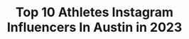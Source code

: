 ---
title: Top 10 Athletes Instagram Influencers In Austin in 2023
description: >-
  Find top athletes Instagram influencers in Austin in 2023. Most popular hashtags: #healthyliving #fitness #austintexas #workout.
platform: Instagram
hits: 79
text_top: Identify the top-rated Instagram accounts on inBeat.
text_bottom: Our database holds 79 Instagram influencers like this in Austin, United States for you to connect with.
profiles:
  - username: "austinmeadows13"
    fullname: >-
      Austin Meadows
    bio: >-
      Child of God. Married to @alexislmeadows. Seek, Surrender, Serve. Tampa Bay Rays. #Nike Athlete. #AustinMeadows
    location: "United States"
    followers: 22747
    engagement: 867
    commentsToLikes: 0.031048
    id: ck5qa6v0geuhq0i11v0uurao5
    verified: true
    hashtags: "#tampabayrays, #nikebaseball, #quarantinelife, #saltlife"
  - username: "thatsorae8"
    fullname: >-
      RACHEL WASHINGTON||EXTFL
    bio: >-
      She can do both 💕 Female Football Athlete Austin Sound #8 RB/CB🏈 Fitness Lover💪 Model 📸 @gymmolly : rachel20💪 Inquiries: rl.washington77@gmail.com
    location: "United States"
    followers: 15933
    engagement: 672
    commentsToLikes: 0.111007
    id: ck55mxoy751ri0i11z5xb9igg
    verified: false
    hashtags: "#beachworkout, #goodday, #gymmolly, #weekendvibes"
  - username: "hannahfit"
    fullname: >-
      HANNAH FIT
    bio: >-
      🌟 Mama of 4 💫 Wifey 📍ATX 💪🏻 Fitness Model 🌟 Youtuber 💫 Fashion ✨ Helping moms/women find confidence and be their best! DM for fitness questions
    location: "United States"
    followers: 73629
    engagement: 517
    commentsToLikes: 0.048654
    id: ckaoteskavmli0i786gmmxz5f
    verified: false
    hashtags: "#beachriot, #toned, #inspiration, #inspo"
  - username: "austinteyler"
    fullname: >-
      Austin "Superfly" Teyler
    bio: >-
      God ☝🏼st | Livin the Dream | 👻austinteyler @motoclimbsuperseries Athlete PODCAST 👇🏼
    location: "United States"
    followers: 14344
    engagement: 600
    commentsToLikes: 0.014991
    id: ck5ztbdls03eh0i14upmzb5t6
    verified: false
    hashtags: "#austinteyler, #godisgood, #quarantine, #superfly"
  - username: "spinsyddy"
    fullname: >-
      SYDNEY TORABI | HOME WORKOUTS
    bio: >-
      #HomeWorkouts + no equipment needed ⚡️Nutritionist who loves to eat ⚡️Athlete @underarmourwomen ⚡️Cannabiz @restartcbd [SUBSCRIBE ON YT]
    location: "United States"
    followers: 21818
    engagement: 187
    commentsToLikes: 0.041108
    id: ck5zol62tqsnv0i14z9zbvmzh
    verified: false
    hashtags: "#underarmour, #igfit, #movementmedicine, #sweatitout"
  - username: "ms_kchambers"
    fullname: >-
      Kendra Chambers
    bio: >-
      Pro USA Track & Field Athlete | @Oiselle Haute Volée | Univ. Texas at Austin, B.S. | NCU, M.Ed. | Athlete Advocate | Food Enthusiast |
    location: "United States"
    followers: 7234
    engagement: 721
    commentsToLikes: 0.057739
    id: ck6tn5l6796gh0j713obw54p5
    verified: true
    hashtags: "#snapkitchenpartner, #headupwingsout, #snapkitchen, #stayfocused"
  - username: "_megsfit"
    fullname: >-
      Megan Long
    bio: >-
      |Austin, TX |Free Spirit Athlete |Suffer until you succeed ✨ |Apply for 1:1 coaching 👇🏼
    location: "United States"
    followers: 7406
    engagement: 1687
    commentsToLikes: 0.053560
    id: ckap8fp9qo41g0i7838gssp7w
    verified: false
    hashtags: "#workharder, #workout, #fitgirls, #teammihaly"
  - username: "victoriavilla__"
    fullname: >-
      Victoria Villa MUA
    bio: >-
      Lover of Christ Pro Makeup Artist | @victoriavillabeauty Plus Size Model | Influencer Houston | Miami @buffbunny_collection use code VICTORIA
    location: "United States"
    followers: 22266
    engagement: 275
    commentsToLikes: 0.044410
    id: ck55ozizu9h040i11s14f4nld
    verified: false
    hashtags: "#plussizefashion, #blessed, #thick, #fashionnovacurve"
  - username: "nicolemrauch"
    fullname: >-
      N I C O L E
    bio: >-
      👟 ISSA CPT | austin, texas ✨ @freespiritoutlet sponsored athlete 🌱 healthy living x positivity 💥 @creatorscolllective
    location: "United States"
    followers: 72238
    engagement: 412
    commentsToLikes: 0.025267
    id: ck8t6xak8ezc20j78ohef7l05
    verified: false
    hashtags: "#quarantineworkout, #sweatsession, #movementmedicine, #fitnessblogger"
  - username: "erinjbgood"
    fullname: >-
      Erin
    bio: >-
      I'm really into fitness and donuts.🍦💪🍩😻 Links👇 @erinjbgood2 erinblommel@gmail.com 📍Mpls, MN
    location: "United States"
    followers: 20433
    engagement: 231
    commentsToLikes: 0.091545
    id: ck14iuapfh7fi0i19b77bfd5a
    verified: false
    hashtags: "#adventure, #sponsored, #travel, #falldays"
---